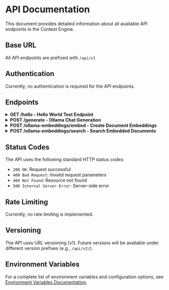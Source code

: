 # API Documentation

This document provides detailed information about all available API endpoints in the Context Engine.

## Base URL

All API endpoints are prefixed with `/api/v1`

## Authentication

Currently, no authentication is required for the API endpoints.

## Endpoints

<details>
<summary><b>GET /hello - Hello World Test Endpoint</b></summary>

Returns a simple greeting message.

**Request**
- Method: GET
- URL: `/api/v1/hello`
- No parameters required

**Response**
- Status: 200 OK
- Content-Type: `application/json`

```json
{
    "message": "Hello, World!"
}
```

**Error Responses**
- 500 Internal Server Error
  ```json
  {
      "detail": "Internal server error message"
  }
  ```

**Example Usage**
```bash
# Using curl
curl http://localhost:8000/api/v1/hello

# Using httpie
http GET http://localhost:8000/api/v1/hello
```
</details>

<details>
<summary><b>POST /generate - Ollama Chat Generation</b></summary>

Generate a chat response using Ollama models.

**Request**
- Method: POST
- URL: `/api/v1/generate`
- Content-Type: `application/json`

**Request Body**
```json
{
    "prompt": "What is Python?",                           // Required
    "system_prompt": "You are a helpful assistant",        // Optional
    "model": "mistral",                                   // Optional
    "max_tokens": 500                                     // Optional
}
```

**Response**
- Status: 200 OK
- Content-Type: `application/json`

```json
{
    "response": "Generated text response from the model..."
}
```

**Error Responses**
- 500 Internal Server Error
  ```json
  {
      "detail": "Error message (e.g., model not found, connection error)"
  }
  ```

**Example Usage**
```bash
# Minimal request (only required prompt)
curl -X POST "http://localhost:8000/api/v1/generate" \
-H "Content-Type: application/json" \
-d "{\"prompt\": \"What is Python?\"}"

# Full request with all options
curl -X POST "http://localhost:8000/api/v1/generate" \
-H "Content-Type: application/json" \
-d "{
    \"prompt\": \"What is Python?\",
    \"system_prompt\": \"You are a helpful programming assistant.\",
    \"model\": \"mistral\",
    \"max_tokens\": 500
}"
```

**Notes**
- Default model is set via OLLAMA_MODEL environment variable
- Models must be pulled using Ollama CLI before use (e.g., `ollama pull mistral`)
- System prompt helps set the context for the AI response
- Max tokens parameter can limit response length
</details>

<details>
<summary><b>POST /ollama-embeddings/embed - Create Document Embeddings</b></summary>

Create embeddings for one or more documents using Ollama models.

**Request**
- Method: POST
- URL: `/api/v1/ollama-embeddings/embed`
- Content-Type: `application/json`

**Request Body**
```json
{
    "contents": ["Document text 1", "Document text 2"],    // Required
    "model": "nomic-embed-text"                           // Optional
}
```

**Response**
- Status: 200 OK
- Content-Type: `application/json`

```json
{
    "success": true,
    "message": "Successfully embedded 2 documents"
}
```

**Error Responses**
- 500 Internal Server Error
  ```json
  {
      "detail": "Error message"
  }
  ```

**Example Usage**
```bash
curl -X POST "http://localhost:8000/api/v1/ollama-embeddings/embed" \
-H "Content-Type: application/json" \
-d "{
    \"contents\": [\"Document text 1\", \"Document text 2\"],
    \"model\": \"nomic-embed-text\"
}"
```
</details>

<details>
<summary><b>POST /ollama-embeddings/search - Search Embedded Documents</b></summary>

Search through embedded documents using semantic similarity.

**Request**
- Method: POST
- URL: `/api/v1/ollama-embeddings/search`
- Content-Type: `application/json`

**Request Body**
```json
{
    "query": "Your search query",                         // Required
    "top_k": 2,                                          // Optional (default: 2)
    "model": "nomic-embed-text"                          // Optional
}
```

**Response**
- Status: 200 OK
- Content-Type: `application/json`

```json
{
    "contexts": ["Relevant document 1", "Relevant document 2"],
    "message": "Found 2 relevant documents"
}
```

**Error Responses**
- 500 Internal Server Error
  ```json
  {
      "detail": "Error message"
  }
  ```

**Example Usage**
```bash
curl -X POST "http://localhost:8000/api/v1/ollama-embeddings/search" \
-H "Content-Type: application/json" \
-d "{
    \"query\": \"What is machine learning?\",
    \"top_k\": 3
}"
```
</details>

## Status Codes

The API uses the following standard HTTP status codes:

- `200 OK`: Request successful
- `400 Bad Request`: Invalid request parameters
- `404 Not Found`: Resource not found
- `500 Internal Server Error`: Server-side error

## Rate Limiting

Currently, no rate limiting is implemented.

## Versioning

The API uses URL versioning (v1). Future versions will be available under different version prefixes (e.g., `/api/v2/`).

## Environment Variables

For a complete list of environment variables and configuration options, see [Environment Variables Documentation](ENV.md).
